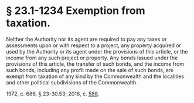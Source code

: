 # § 23.1-1234 Exemption from taxation.

<p>Neither the Authority nor its agent are required to pay any taxes or assessments upon or with respect to a project, any property acquired or used by the Authority or its agent under the provisions of this article, or the income from any such project or property. Any bonds issued under the provisions of this article, the transfer of such bonds, and the income from such bonds, including any profit made on the sale of such bonds, are exempt from taxation of any kind by the Commonwealth and the localities and other political subdivisions of the Commonwealth.</p><p>1972, c. 686, § 23-30.53; 2016, c. <a href='http://lis.virginia.gov/cgi-bin/legp604.exe?161+ful+CHAP0588'>588</a>.</p>